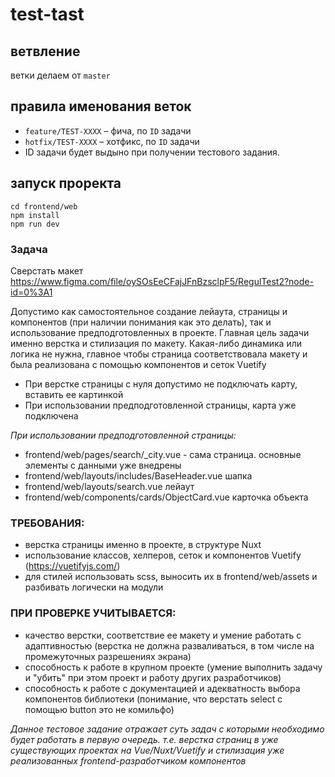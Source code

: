 ﻿# test-tast

## ветвление

ветки делаем от `master`

## правила именования веток

- `feature/TEST-XXXX` – фича, по `ID` задачи
- `hotfix/TEST-XXXX` – хотфикс, по `ID` задачи 
- ID задачи будет выдыно при получении тестового задания. 

## запуск проректа
```
cd frontend/web
npm install
npm run dev
```

### Задача
Сверстать макет https://www.figma.com/file/oySOsEeCFajJFnBzsclpF5/RegulTest2?node-id=0%3A1

Допустимо как самостоятельное создание лейаута, страницы и компонентов
(при наличии понимания как это делать), так и использование предподготовленных в проекте.
Главная цель задачи именно верстка и стилизация по макету. Какая-либо динамика или логика
не нужна, главное чтобы страница соответствовала макету и была реализована с помощью
компонентов и сеток Vuetify

- При верстке страницы с нуля допустимо не подключать карту, вставить ее картинкой
- При использовании предподготовленной страницы, карта уже подключена


*При использовании предподготовленной страницы:*
- frontend/web/pages/search/_city.vue - сама страница. основные элементы с данными уже внедрены
- frontend/web/layouts/includes/BaseHeader.vue шапка
- frontend/web/layouts/search.vue лейаут
- frontend/web/components/cards/ObjectCard.vue карточка объекта

### ТРЕБОВАНИЯ:
- верстка страницы именно в проекте, в структуре Nuxt
- использование классов, хелперов, сеток и компонентов Vuetify (https://vuetifyjs.com/)
- для стилей использовать scss, выносить их в frontend/web/assets и разбивать логически на модули

### ПРИ ПРОВЕРКЕ УЧИТЫВАЕТСЯ:
- качество верстки, соответствие ее макету и умение работать с адаптивностью
(верстка не должна разваливаться, в том числе на промежуточных разрешениях экрана)  
- способность к работе в крупном проекте (умение выполнить задачу
и "убить" при этом проект и работу других разработчиков)
- способность к работе с документацией и адекватность выбора компонентов библиотеки
(понимание, что верстать select с помощью button это не комильфо)

*Данное тестовое задание отражает суть задач с которыми необходимо будет работать
в первую очередь. т.е. верстка страниц в уже существующих проектах на Vue/Nuxt/Vuetify
и стилизация уже реализованных frontend-разработчиком компонентов*
